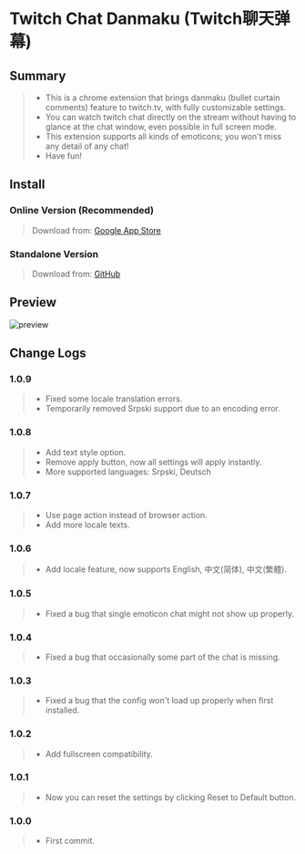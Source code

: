 # Twitch Chat Danmaku (Twitch聊天弹幕)

## Summary

> * This is a chrome extension that brings danmaku (bullet curtain comments) feature to twitch.tv, with fully customizable settings.
> * You can watch twitch chat directly on the stream without having to glance at the chat window, even possible in full screen mode.
> * This extension supports all kinds of emoticons; you won't miss any detail of any chat!
> * Have fun!

## Install

### Online Version (Recommended)
> Download from: [Google App Store](https://chrome.google.com/webstore/detail/twitch-chat-danmaku/koiphfkghjgmncbkcpfnegnbcbomlchg)

### Standalone Version
> Download from: [GitHub](https://github.com/wheatup/TwitchChatDanmaku/raw/master/build/TwitchChatDanmaku.crx)

## Preview

![preview](https://lh3.googleusercontent.com/eQeZIQNlqrZe_dtKCtNZdv_ZDZoh-vKJ3hPFDI1FmOHyIdQpQDfmZPof8H_1yNvn1803lBj6=w640-h400-e365)

## Change Logs

### 1.0.9
> * Fixed some locale translation errors.
> * Temporarily removed Srpski support due to an encoding error.

### 1.0.8
> * Add text style option.
> * Remove apply button, now all settings will apply instantly.
> * More supported languages: Srpski, Deutsch

### 1.0.7
> * Use page action instead of browser action.
> * Add more locale texts.

### 1.0.6
> * Add locale feature, now supports English, 中文(简体), 中文(繁體).

### 1.0.5
> * Fixed a bug that single emoticon chat might not show up properly.

### 1.0.4
> * Fixed a bug that occasionally some part of the chat is missing.

### 1.0.3
> * Fixed a bug that the config won't load up properly when first installed.

### 1.0.2
> * Add fullscreen compatibility.

### 1.0.1
> * Now you can reset the settings by clicking Reset to Default button.

### 1.0.0
> * First commit.
